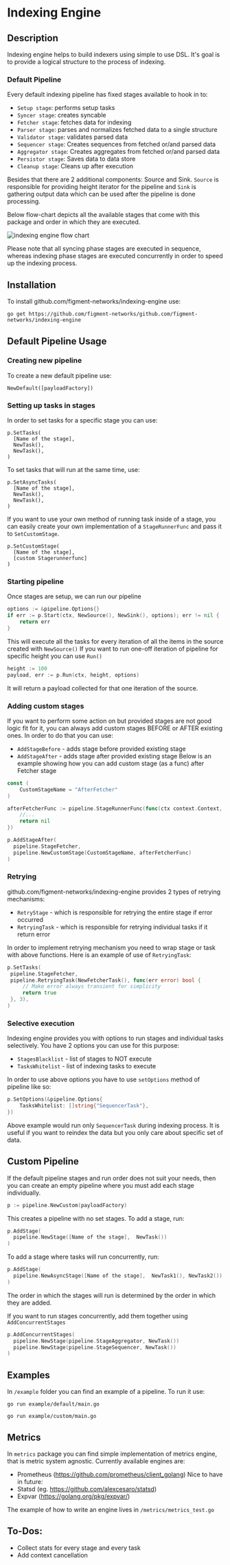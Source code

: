 # Indexing Engine

## Description
Indexing engine helps to build indexers using simple to use DSL. It's goal is to provide a logical structure to
the process of indexing.


### Default Pipeline

Every default indexing pipeline has fixed stages available to hook in to:
* `Setup stage`: performs setup tasks
* `Syncer stage`: creates syncable
* `Fetcher stage`: fetches data for indexing
* `Parser stage`: parses and normalizes fetched data to a single structure
* `Validator stage`: validates parsed data
* `Sequencer stage`: Creates sequences from fetched or/and parsed data
* `Aggregator stage`: Creates aggregates from fetched or/and parsed data
* `Persistor stage`: Saves data to data store
* `Cleanup stage`: Cleans up after execution

Besides that there are 2 additional components: Source and Sink.
`Source` is responsible for providing height iterator for the pipeline and `Sink` is gathering output data which can be used after the pipeline is done processing.

Below flow-chart depicts all the available stages that come with this package and order in which they are executed.

![indexing engine flow chart](/diagram.jpg)

Please note that all syncing phase stages are executed in sequence, whereas indexing phase stages are executed concurrently
in order to speed up the indexing process.

## Installation

To install github.com/figment-networks/indexing-engine use:
```shell script
go get https://github.com/figment-networks/github.com/figment-networks/indexing-engine
```

## Default Pipeline Usage

### Creating new pipeline

To create a new default pipeline use:
```shell script
NewDefault([payloadFactory])
```

### Setting up tasks in stages
In order to set tasks for a specific stage you can use:
```shell script
p.SetTasks(
  [Name of the stage],
  NewTask(),
  NewTask(),
)
```

To set tasks that will run at the same time, use:
```shell script
p.SetAsyncTasks(
  [Name of the stage],
  NewTask(),
  NewTask(),
)
```

If you want to use your own method of running task inside of a stage, you can easily create your own implementation of a `StageRunnerFunc` and pass it to `SetCustomStage`.

```shell script
p.SetCustomStage(
  [Name of the stage],
  [custom Stagerunnerfunc]
)
```


### Starting pipeline
Once stages are setup, we can run our pipeline
```go
options := &pipeline.Options{}
if err := p.Start(ctx, NewSource(), NewSink(), options); err != nil {
    return err
}
```
This will execute all the tasks for every iteration of all the items in the source created with `NewSource()`
If you want to run one-off iteration of pipeline for specific height you can use `Run()`
```go
height := 100
payload, err := p.Run(ctx, height, options)
```
It will return a payload collected for that one iteration of the source.

### Adding custom stages
If you want to perform some action on but provided stages are not good logic fit for it, you can always add
custom stages BEFORE or AFTER existing ones. In order to do that you can use:
* `AddStageBefore` - adds stage before provided existing stage
* `AddStageAfter` - adds stage after provided existing stage
Below is an example showing how you can add custom stage (as a func) after Fetcher stage
```go
const (
    CustomStageName = "AfterFetcher"
)

afterFetcherFunc := pipeline.StageRunnerFunc(func(ctx context.Context, p pipeline.Payload, f pipeline.TaskValidator) error {
    //...
    return nil
})

p.AddStageAfter(
  pipeline.StageFetcher,
  pipeline.NewCustomStage(CustomStageName, afterFetcherFunc)
)
```


 ### Retrying
 github.com/figment-networks/indexing-engine provides 2 types of retrying mechanisms:
 * `RetryStage` - which is responsible for retrying the entire stage if error occurred
 * `RetryingTask` - which is responsible for retrying individual tasks if it return error

 In order to implement retrying mechanism you need to wrap stage or task with above functions.
 Here is an example of use of `RetryingTask`:
 ```go
p.SetTasks(
  pipeline.StageFetcher,
  pipeline.RetryingTask(NewFetcherTask(), func(err error) bool {
      // Make error always transient for simplicity
      return true
  }, 3),
)
```

### Selective execution
Indexing engine provides you with options to run stages and individual tasks selectively.
You have 2 options you can use for this purpose:
* `StagesBlacklist` - list of stages to NOT execute
* `TasksWhitelist` - list of indexing tasks to execute

In order to use above options you have to use `setOptions` method of pipeline like so:
```go
p.SetOptions(&pipeline.Options{
    TasksWhitelist: []string{"SequencerTask"},
})
```
Above example would run only `SequencerTask` during indexing process. It is useful if you want to reindex the data but you only care about specific set of data.

## Custom Pipeline

If the default pipeline stages and run order does not suit your needs, then you can create an empty pipeline where you must add each stage individually.

```go
p := pipeline.NewCustom(payloadFactory)
```

This creates a pipeline with no set stages. To add a stage, run:

```go
p.AddStage(
  pipeline.NewStage([Name of the stage],  NewTask())
)
```

To add a stage where tasks will run concurrently, run:
```go
p.AddStage(
  pipeline.NewAsyncStage([Name of the stage],  NewTask1(), NewTask2())
)
```

The order in which the stages will run is determined by the order in which they are added.


If you want to run stages concurrently, add them together using `AddConcurrentStages`

```go
p.AddConcurrentStages(
  pipeline.NewStage(pipeline.StageAggregator, NewTask())
  pipeline.NewStage(pipeline.StageSequencer, NewTask())
)
```

## Examples
In `/example` folder you can find an example of a pipeline. To run it use:
```shell script
go run example/default/main.go

go run example/custom/main.go
```

## Metrics
In `metrics` package you can find simple implementation of metrics engine, that is metric system agnostic.
Currently available engines are:
  * Prometheus (https://github.com/prometheus/client_golang)
Nice to have in future:
  * Statsd (eg. https://github.com/alexcesaro/statsd)
  * Expvar (https://golang.org/pkg/expvar/)

The example of how to write an engine lives in `/metrics/metrics_test.go`

## To-Dos:
* Collect stats for every stage and every task
* Add context cancellation


